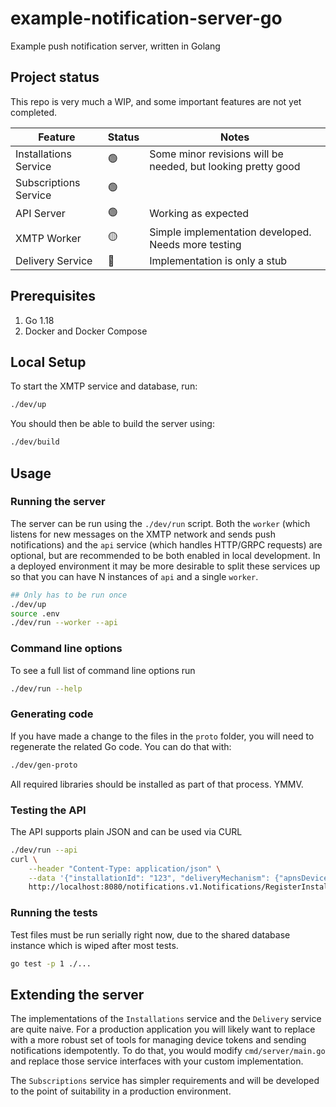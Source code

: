 # example-notification-server-go

Example push notification server, written in Golang

## Project status

This repo is very much a WIP, and some important features are not yet completed.

| Feature               | Status | Notes                                                        |
| --------------------- | ------ | ------------------------------------------------------------ |
| Installations Service | 🟢     | Some minor revisions will be needed, but looking pretty good |
| Subscriptions Service | 🟢     |                                                              |
| API Server            | 🟢     | Working as expected                                          |
| XMTP Worker           | 🟡     | Simple implementation developed. Needs more testing          |
| Delivery Service      | 🛑     | Implementation is only a stub                                |

## Prerequisites

1. Go 1.18
2. Docker and Docker Compose

## Local Setup

To start the XMTP service and database, run:

```sh
./dev/up
```

You should then be able to build the server using:

```sh
./dev/build
```

## Usage

### Running the server

The server can be run using the `./dev/run` script. Both the `worker` (which listens for new messages on the XMTP network and sends push notifications) and the `api` service (which handles HTTP/GRPC requests) are optional, but are recommended to be both enabled in local development. In a deployed environment it may be more desirable to split these services up so that you can have N instances of `api` and a single `worker`.

```sh
## Only has to be run once
./dev/up
source .env
./dev/run --worker --api
```

### Command line options

To see a full list of command line options run

```sh
./dev/run --help
```

### Generating code

If you have made a change to the files in the `proto` folder, you will need to regenerate the related Go code. You can do that with:

```sh
./dev/gen-proto
```

All required libraries should be installed as part of that process. YMMV.

### Testing the API

The API supports plain JSON and can be used via CURL

```sh
./dev/run --api
curl \
    --header "Content-Type: application/json" \
    --data '{"installationId": "123", "deliveryMechanism": {"apnsDeviceToken": "foo"}}' \
    http://localhost:8080/notifications.v1.Notifications/RegisterInstallation
```

### Running the tests

Test files must be run serially right now, due to the shared database instance which is wiped after most tests.

```sh
go test -p 1 ./...
```

## Extending the server

The implementations of the `Installations` service and the `Delivery` service are quite naive. For a production application you will likely want to replace with a more robust set of tools for managing device tokens and sending notifications idempotently. To do that, you would modify `cmd/server/main.go` and replace those service interfaces with your custom implementation.

The `Subscriptions` service has simpler requirements and will be developed to the point of suitability in a production environment.

